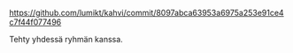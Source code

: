 https://github.com/lumikt/kahvi/commit/8097abca63953a6975a253e91ce4c7f44f077496

Tehty yhdessä ryhmän kanssa.